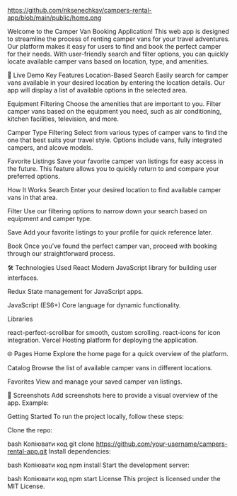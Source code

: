 https://github.com/nksenechkav/campers-rental-app/blob/main/public/home.png

Welcome to the Camper Van Booking Application! This web app is designed to streamline the process of renting camper vans for your travel adventures. Our platform makes it easy for users to find and book the perfect camper for their needs. With user-friendly search and filter options, you can quickly locate available camper vans based on location, type, and amenities.

🚀 Live Demo
Key Features
Location-Based Search
Easily search for camper vans available in your desired location by entering the location details. Our app will display a list of available options in the selected area.

Equipment Filtering
Choose the amenities that are important to you. Filter camper vans based on the equipment you need, such as air conditioning, kitchen facilities, television, and more.

Camper Type Filtering
Select from various types of camper vans to find the one that best suits your travel style. Options include vans, fully integrated campers, and alcove models.

Favorite Listings
Save your favorite camper van listings for easy access in the future. This feature allows you to quickly return to and compare your preferred options.

How It Works
Search
Enter your desired location to find available camper vans in that area.

Filter
Use our filtering options to narrow down your search based on equipment and camper type.

Save
Add your favorite listings to your profile for quick reference later.

Book
Once you’ve found the perfect camper van, proceed with booking through our straightforward process.

🛠 Technologies Used
React
Modern JavaScript library for building user interfaces.

Redux
State management for JavaScript apps.

JavaScript (ES6+)
Core language for dynamic functionality.

Libraries

react-perfect-scrollbar for smooth, custom scrolling.
react-icons for icon integration.
Vercel
Hosting platform for deploying the application.

🌐 Pages
Home
Explore the home page for a quick overview of the platform.

Catalog
Browse the list of available camper vans in different locations.

Favorites
View and manage your saved camper van listings.

📸 Screenshots
Add screenshots here to provide a visual overview of the app. Example:


Getting Started
To run the project locally, follow these steps:

Clone the repo:

bash
Копіювати код
git clone https://github.com/your-username/campers-rental-app.git
Install dependencies:

bash
Копіювати код
npm install
Start the development server:

bash
Копіювати код
npm start
License
This project is licensed under the MIT License.

